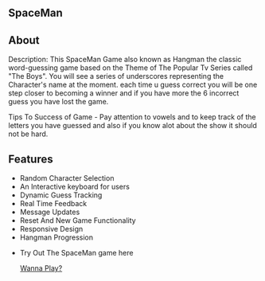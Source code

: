 ## SpaceMan

## About

Description: This SpaceMan Game also known as Hangman the classic word-guessing game based on the Theme of The Popular Tv Series called "The Boys". You will see a series of underscores representing the Character's name at the moment. each time u guess correct you will be one step closer to becoming a winner and if you have more the 6 incorrect guess you have lost the game.

Tips To Success of Game - Pay attention to vowels and to keep track of the letters you have guessed and also if you know alot about the show it should not be hard.

## Features

- Random Character Selection
- An Interactive keyboard for users
- Dynamic Guess Tracking
- Real Time Feedback
- Message Updates
- Reset And New Game Functionality
- Responsive Design
- Hangman Progression

* Try Out The SpaceMan game here

  [Wanna Play?](http://localhost:5501/)
